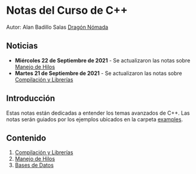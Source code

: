 # Notas del Curso de C++

Autor: Alan Badillo Salas [Dragón Nómada](mailto:dragonnomada123@gmail.com)

## Noticias

* **Miércoles 22 de Septiembre de 2021** - Se actualizaron las notas sobre [Manejo de Hilos](./notes/2_hilos.md)
* **Martes 21 de Septiembre de 2021** - Se actualizaron las notas sobre [Compilación y Librerías](./notes/1_compilacion_librerias.md)

## Introducción

Estas notas están dedicadas a entender los temas avanzados de C++. Las notas serán guiados por los ejemplos ubicados en la carpeta [examples](./examples).

## Contenido

1. [Compilación y Librerías](./notes/1_compilacion_librerias.md)
2. [Manejo de Hilos](./notes/2_hilos.md)
3. [Bases de Datos](./notes/3_base_datos.md)
